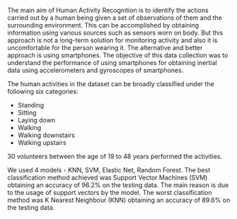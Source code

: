 The main aim of Human Activity Recognition is to identify the actions carried out by a human being given a set of observations of them and the surrounding environment. This can be accomplished by obtaining information using various sources such as sensors worn on body. But this approach is not a long-term solution for monitoring activity and also it is uncomfortable for the person wearing it. The alternative and better approach is using smartphones. The objective of this data collection was to understand the performance of using smartphones for obtaining inertial data using accelerometers and gyroscopes of smartphones.

The human activities in the dataset can be broadly classified under the following six categories:
- Standing
- Sitting
- Laying down
- Walking
- Walking downstairs
- Walking upstairs

30 volunteers between the age of 19 to 48 years performed the activities.


We used 4 models - KNN, SVM, Elastic Net, Random Forest. The best classification method achieved was Support Vector Machines (SVM) obtaining an accuracy of 96.2% on the testing data. The main reason is due to the usage of support vectors by the model.
The worst classification method was K Nearest Neighbour (KNN) obtaining an accuracy of 89.6% on the testing data.


